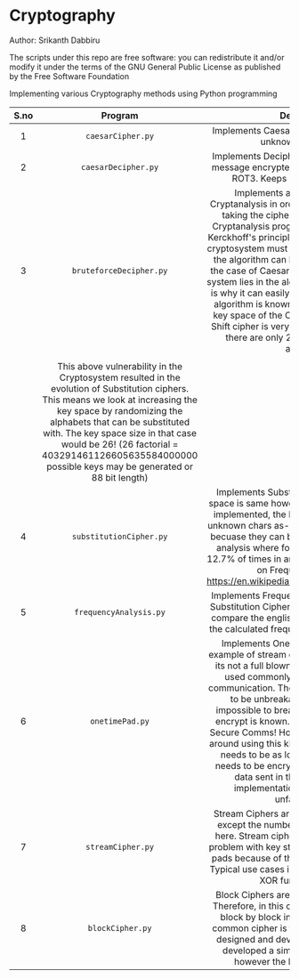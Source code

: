 # Cryptography

Author: Srikanth Dabbiru

The scripts under this repo are free software: you can redistribute it and/or modify it under the terms of the GNU General Public License as published by the Free Software Foundation

Implementing various Cryptography methods using Python programming

|S.no| Program        | Description          |
| :---: | :-------------: |:-------------:|
|1| `caesarCipher.py`     | Implements Caesar Cipher i.e., ROT3. Keeps unknown chars as-is    |
|2| `caesarDecipher.py`     | Implements Decipher mechanism to decrypt message encrypted using Caesar cipher i.e., ROT3. Keeps unknown chars as-is    |
|3| `bruteforceDecipher.py`     | Implements a program to perform Cryptanalysis in order to break Caesar cipher taking the cipher-text as the input. This Cryptanalysis program teaches us about the Kerckhoff's principle which is the security of a cryptosystem must lie in the choice of its keys, the algorithm can be known to the public. In the case of Caesar cipher, the security of the system lies in the algorithm being secret which is why it can easily be brute-forced once the algorithm is known. The rationale is that the key space of the Caeasar cipher or a similar Shift cipher is very small, 25 to be precise as there are only 26 letters in the English alphabet.   |
|                                                                                      |
| |This above vulnerability in the Cryptosystem resulted in the evolution of Substitution ciphers. This means we look at increasing the key space by randomizing the alphabets that can be substituted with. The key space size in that case would be 26! (26 factorial = 403291461126605635584000000 possible keys may be generated or 88 bit length)   ||
|4| `substitutionCipher.py`     | Implements Substitution Cipher where key space is same however there is no shift (ROT) implemented, the key gen is random. Keeps unknown chars as-is. They are insecure today becuase they can be broken using frequency analysis where for e.g. alphabet 'e' occurs 12.7% of times in any english article (For more on Frequency analysis: https://en.wikipedia.org/wiki/Letter_frequency)   |
|5| `frequencyAnalysis.py`     | Implements Frequency Analysis to break any Substitution Cipher. Absolute value is used to compare the english alphabet frequency and the calculated frequency from the cipher text.   |
|6| `onetimePad.py`     | Implements One Time Pad. It is a simple example of stream cipher however technically its not a full blown stream cipher which are used commonly between client/server communication. The one time pads are known to be unbreakable or in other words impossible to break unless the key used to encrypt is known. Welcome to the world of Secure Comms! However, there are problems around using this kind such as the key stream needs to be as long as the message that needs to be encrypted! With the amount of data sent in the modern world the implementation of one time pad is unfathomable.  |
|7| `streamCipher.py`     | Stream Ciphers are similar to one time pads except the number is randomly generated here. Stream ciphers do not have the same problem with key stream such as the one time pads because of the implementation of LCG. Typical use cases in Mobile Phones. Bit by bit XOR function applied.|
|8| `blockCipher.py`    | Block Ciphers are 8bytes in size per block. Therefore, in this case the encryption works block by block instead of bit by bit. Most common cipher is the DES (56-bit) that was designed and developed by IBM. Russians developed a similar cipher called GOST however the bit size was 256-bit. |
